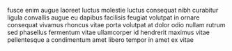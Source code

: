 fusce enim augue laoreet luctus molestie luctus consequat nibh curabitur ligula
convallis augue eu dapibus facilisis feugiat volutpat in ornare consequat
vivamus rhoncus vitae porta volutpat at dolor odio nullam rutrum sed phasellus
fermentum vitae ullamcorper id hendrerit maximus vitae pellentesque a
condimentum amet libero tempor in amet ex vitae
